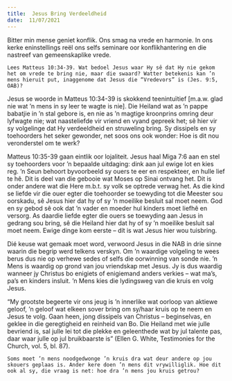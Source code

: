 ```yaml
---
title:  Jesus Bring Verdeeldheid
date:  11/07/2021
---
```


Bitter min mense geniet konflik. Ons smag na vrede en harmonie. In ons kerke eninstellings reël ons selfs seminare oor konflikhantering en die nastreef van gemeenskaplike vrede.

`Lees Matteus 10:34-39. Wat bedoel Jesus waar Hy sê dat Hy nie gekom het om vrede te bring nie, maar die swaard? Watter betekenis kan ’n mens hieruit put, inaggenome dat Jesus die “Vredevors” is (Jes. 9:5, OAB)?`

Jesus se woorde in Matteus 10:34-39 is skokkend teenintuïtief [m.a.w. glad nie wat ’n mens in sy leer te wagte is nie]. Die Heiland wat as ’n pappe babatjie in ’n stal gebore is, en nie as ’n magtige kroonprins omring deur lyfwagte nie; wat naasteliefde vir vriend en vyand gepreek het; sê hier vir sy volgelinge dat Hy verdeeldheid en struweling bring. Sy dissipels en sy toehoorders het seker gewonder, net soos ons ook wonder: Hoe is dit nou veronderstel om te werk?

Matteus 10:35-39 gaan eintlik oor lojaliteit. Jesus haal Miga 7:6 aan en stel sy toehoorders voor ’n bepaalde uitdaging: dink aan jul ewige lot en kies reg. ’n Seun behoort byvoorbeeld sy ouers te eer en respekteer, en hulle lief te hê. Dit is deel van die gebooie wat Moses op Sinai ontvang het. Dit is onder andere wat die Here m.b.t. sy volk se optrede verwag het. As die kind se liefde vir die ouer egter die toehoorder se toewyding tot die Meester sou oorskadu, sê Jesus hier dat hy of sy ’n moeilike besluit sal moet neem. God en sy gebod sê ook dat ’n vader en moeder hul kinders moet liefhê en versorg. As daardie liefde egter die ouers se toewyding aan Jesus in gedrang sou bring, sê die Heiland hier dat hy of sy ’n moeilike besluit sal moet neem. Ewige dinge kom eerste – dít is wat Jesus hier wou tuisbring.

Dié keuse wat gemaak moet word, verwoord Jesus in die NAB in drie sinne waarin die begrip werd telkens verskyn. Om ’n waardige volgeling te wees berus dus nie op verhewe sedes of selfs die oorwinning van sonde nie. ’n Mens is waardig op grond van jou vriendskap met Jesus. Jy is dus waardig wanneer jy Christus bo enigiets of enigiemand anders verkies – wat ma’s, pa’s en kinders insluit. ’n Mens kies die lydingsweg van die kruis en volg Jesus.

“My grootste begeerte vir ons jeug is ’n innerlike wat oorloop van aktiewe geloof, ’n geloof wat elkeen sover bring om sy/haar kruis op te neem en Jesus te volg. Gaan heen, jong dissipels van Christus – beginselvas, en geklee in die geregtigheid en reinheid van Bo. Die Heiland met wie julle bevriend is, sal julle lei tot die plekke en geleenthede wat by jul talente pas, daar waar julle op jul bruikbaarste is” (Ellen G. White, Testimonies for the Church, vol. 5, bl. 87).

`Soms moet ’n mens noodgedwonge ’n kruis dra wat deur andere op jou skouers geplaas is. Ander kere doen ’n mens dit vrywilliglik. Hoe dit ook al sy, die vraag is net: hoe dra ’n mens jou kruis getrou?`